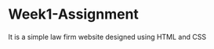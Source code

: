 # Week1-Assignment
<img src="https://www.animatedimages.org/data/media/562/animated-line-image-0111.gif" width="1000" height="2" />
It is a simple law firm website designed using HTML and CSS
